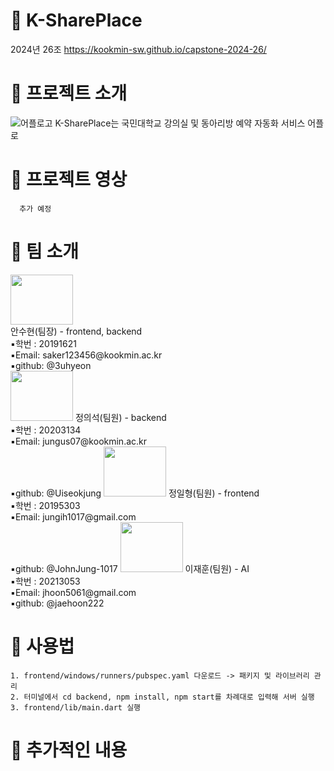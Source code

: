 # 💋 K-SharePlace

2024년 26조 https://kookmin-sw.github.io/capstone-2024-26/

# 🔶 프로젝트 소개
    
![어플로고](https://github.com/kookmin-sw/capstone-2024-26/blob/master/read.me_image/Group%2014.png) K-SharePlace는 국민대학교 강의실 및 동아리방 예약 자동화 서비스 어플로 

# 🔶 프로젝트 영상

      추가 예정



# 🔶 팀 소개
<div>
    <div><img src="https://github.com/kookmin-sw/capstone-2024-26/blob/master/read.me_image/%EB%BD%80%EB%A1%9C%EB%A1%9C.jpg" width="100" height="80">
    </div>
    <div>
        안수현(팀장) - frontend, backend<br/>▪️학번 : 20191621<br/>▪️Email: saker123456@kookmin.ac.kr<br/>▪️github: @3uhyeon
    </div>
</div>


<img src="https://github.com/kookmin-sw/capstone-2024-26/blob/master/read.me_image/%EB%A3%A8%ED%94%BC.jpg" width="100" height="80">
정의석(팀원) - backend<br/>▪️학번 : 20203134<br/>▪️Email: jungus07@kookmin.ac.kr<br/>▪️github: @Uiseokjung
            
<img src="https://github.com/kookmin-sw/capstone-2024-26/blob/master/read.me_image/%ED%8F%AC%EB%B9%84.jpg" width="100" height="80">
정일형(팀원) - frontend<br/>▪️학번 : 20195303<br/>▪️Email: jungih1017@gmail.com<br/>▪️github: @JohnJung-1017
            
<img src="https://github.com/kookmin-sw/capstone-2024-26/blob/master/read.me_image/%ED%81%AC%EB%A1%B1.jpg" width="100" height="80">
이재훈(팀원) - AI<br/>▪️학번 : 20213053<br/>▪️Email: jhoon5061@gmail.com<br/>▪️github: @jaehoon222

# 🔶 사용법

    1. frontend/windows/runners/pubspec.yaml 다운로드 -> 패키지 및 라이브러리 관리
    2. 터미널에서 cd backend, npm install, npm start를 차례대로 입력해 서버 실행
    3. frontend/lib/main.dart 실행
 
 # 🔶 추가적인 내용



        
